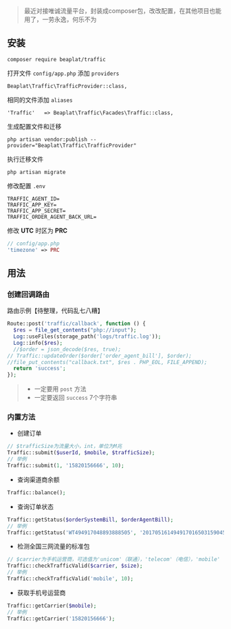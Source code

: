 > 最近对接唯诚流量平台，封装成composer包，改改配置，在其他项目也能用了，一劳永逸，何乐不为

## 安装

```
composer require beaplat/traffic
```

打开文件 `config/app.php` 添加 `providers`

```
Beaplat\Traffic\TrafficProvider::class,
```

相同的文件添加 `aliases`

```
'Traffic'   => Beaplat\Traffic\Facades\Traffic::class,
```

生成配置文件和迁移

```
php artisan vendor:publish --provider="Beaplat\Traffic\TrafficProvider"
```

执行迁移文件

```
php artisan migrate
```

修改配置 `.env`

```
TRAFFIC_AGENT_ID=
TRAFFIC_APP_KEY=
TRAFFIC_APP_SECRET=
TRAFFIC_ORDER_AGENT_BACK_URL=
```

修改 **UTC** 时区为 **PRC**

```php
// config/app.php 
'timezone' => PRC
```

## 用法

### 创建回调路由

路由示例【待整理，代码乱七八糟】

```php
Route::post('traffic/callback', function () {
  $res = file_get_contents("php://input");
  Log::useFiles(storage_path('logs/traffic.log'));
  Log::info($res);
  //$order = json_decode($res, true);
// Traffic::updateOrder($order['order_agent_bill'], $order);
//file_put_contents("callback.txt", $res . PHP_EOL, FILE_APPEND);
  return 'success';
});
```

> - 一定要用 `post` 方法
> - 一定要返回 `success` 7个字符串

### 内置方法

- 创建订单

```php
// $trafficSize为流量大小，int，单位为M兆
Traffic::submit($userId, $mobile, $trafficSize);
// 举例
Traffic::submit(1, '15820156666', 10);
```

- 查询渠道商余额

```php
Traffic::balance();
```

- 查询订单状态

```php
Traffic::getStatus($orderSystemBill, $orderAgentBill);
// 举例
Traffic::getStatus('WT494917048893888505', '201705161494917016503159045065');
```

- 检测全国三网流量的标准包

```php
// $carrier为手机运营商，可选值为'unicom'（联通），'telecom'（电信），'mobile'（移动）
Traffic::checkTrafficValid($carrier, $size);
// 举例
Traffic::checkTrafficValid('mobile', 10);
```

- 获取手机号运营商

```php
Traffic::getCarrier($mobile);
// 举例
Traffic::getCarrier('15820156666');
```
